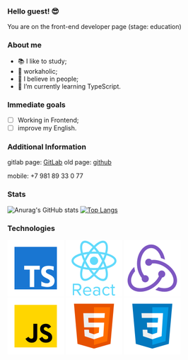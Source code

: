 ### Hello guest! 😎
You are on the front-end developer page (stage: education)

### About me 
- 📚 I like to study;
- 🚀 workaholic;
- 🤘 I believe in people;
- 🌱 I’m currently learning TypeScript.

### Immediate goals
- [ ] Working in Frontend;
- [ ] improve my English.

### Additional Information
gitlab page: [GitLab](https://gitlab.com/Der200)
old page: [github](https://github.com/Kandzyuba)

mobile: +7 981 89 33 0 77

### Stats
![Anurag's GitHub stats](https://github-readme-stats.vercel.app/api?username=Der200&show_icons=true)
[![Top Langs](https://github-readme-stats.vercel.app/api/top-langs/?username=Der200&layout=compact)](https://github.com/anuraghazra/github-readme-stats)

### Technologies
![TypeScript](icons/typescript.png "TypeScript")
![React](icons/react.png "React")
![Redux](icons/redux.png "Redux")
![JS](icons/js.png "JS")
![HTML5](icons/html5.png "HTML5")
![CSS3](icons/css3.png "CSS3")
